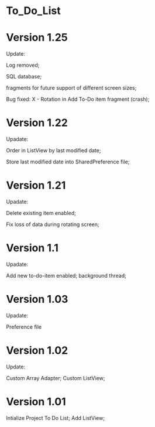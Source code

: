 # To_Do_List


# Version 1.25 
Update:

Log removed;

SQL database;

fragments for future support of different screen sizes;

Bug fixed:
X - Rotation in Add To-Do item fragment (crash);

# Version 1.22 
Upadate: 

Order in ListView by last modified date; 

Store last modified date into SharedPreference file;

# Version 1.21 
Upadate: 

Delete existing item enabled; 

Fix loss of data during rotating screen;

# Version 1.1 
Upadate: 

Add new to-do-item enabled; background thread;

# Version 1.03 
Upadate: 

Preference file

# Version 1.02 
Update: 

Custom Array Adapter; Custom ListView;

# Version 1.01 
Intialize Project To Do List; Add ListView;
